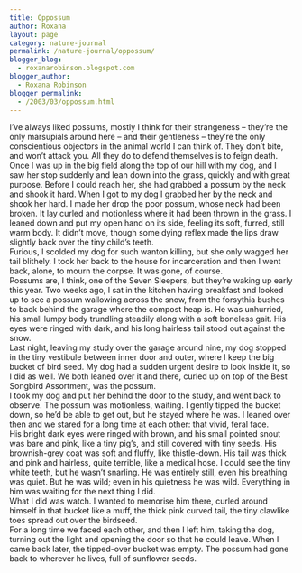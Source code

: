 ```yaml
---
title: Oppossum
author: Roxana
layout: page
category: nature-journal
permalink: /nature-journal/oppossum/
blogger_blog:
  - roxanarobinson.blogspot.com
blogger_author:
  - Roxana Robinson
blogger_permalink:
  - /2003/03/oppossum.html
---
```

I&#8217;ve always liked possums, mostly I think for their strangeness &#8211; they&#8217;re the only marsupials around here &#8211; and their gentleness &#8211; they&#8217;re the only conscientious objectors in the animal world I can think of. They don&#8217;t bite, and won&#8217;t attack you. All they do to defend themselves is to feign death.  
Once I was up in the big field along the top of our hill with my dog, and I saw her stop suddenly and lean down into the grass, quickly and with great purpose. Before I could reach her, she had grabbed a possum by the neck and shook it hard. When I got to my dog I grabbed her by the neck and shook her hard. I made her drop the poor possum, whose neck had been broken. It lay curled and motionless where it had been thrown in the grass. I leaned down and put my open hand on its side, feeling its soft, furred, still warm body. It didn&#8217;t move, though some dying reflex made the lips draw slightly back over the tiny child&#8217;s teeth.  
Furious, I scolded my dog for such wanton killing, but she only wagged her tail blithely. I took her back to the house for incarceration and then I went back, alone, to mourn the corpse. It was gone, of course.  
Possums are, I think, one of the Seven Sleepers, but they&#8217;re waking up early this year. Two weeks ago, I sat in the kitchen having breakfast and looked up to see a possum wallowing across the snow, from the forsythia bushes to back behind the garage where the compost heap is. He was unhurried, his small lumpy body trundling steadily along with a soft boneless gait. His eyes were ringed with dark, and his long hairless tail stood out against the snow.  
Last night, leaving my study over the garage around nine, my dog stopped in the tiny vestibule between inner door and outer, where I keep the big bucket of bird seed. My dog had a sudden urgent desire to look inside it, so I did as well. We both leaned over it and there, curled up on top of the Best Songbird Assortment, was the possum.  
I took my dog and put her behind the door to the study, and went back to observe. The possum was motionless, waiting. I gently tipped the bucket down, so he&#8217;d be able to get out, but he stayed where he was. I leaned over then and we stared for a long time at each other: that vivid, feral face.  
His bright dark eyes were ringed with brown, and his small pointed snout was bare and pink, like a tiny pig&#8217;s, and still covered with tiny seeds. His brownish-grey coat was soft and fluffy, like thistle-down. His tail was thick and pink and hairless, quite terrible, like a medical hose. I could see the tiny white teeth, but he wasn&#8217;t snarling. He was entirely still, even his breathing was quiet. But he was wild; even in his quietness he was wild. Everything in him was waiting for the next thing I did.  
What I did was watch. I wanted to memorise him there, curled around himself in that bucket like a muff, the thick pink curved tail, the tiny clawlike toes spread out over the birdseed.  
For a long time we faced each other, and then I left him, taking the dog, turning out the light and opening the door so that he could leave. When I came back later, the tipped-over bucket was empty. The possum had gone back to wherever he lives, full of sunflower seeds.